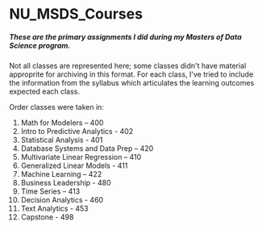 # NU_MSDS_Courses
##### These are the primary assignments I did during my Masters of Data Science program.  

Not all classes are represented here; some classes didn't have material approprite for archiving in this format.
For each class, I've tried to include the information from the syllabus which articulates the learning outcomes expected each class.

Order classes were taken in:

1.	Math for Modelers – 400
2.	Intro to Predictive Analytics - 402
3.	Statistical Analysis - 401
4.	Database Systems and Data Prep – 420
5.	Multivariate Linear Regression – 410
6.	Generalized Linear Models - 411
7.	Machine Learning – 422
8.	Business Leadership - 480
9.	Time Series – 413
10.	Decision Analytics - 460
11.	Text Analytics - 453
12.	Capstone - 498
